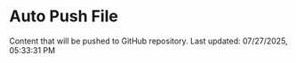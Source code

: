 # Auto Push File

Content that will be pushed to GitHub repository.
Last updated: 07/27/2025, 05:33:31 PM